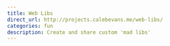 ```yaml
---
title: Web Libs
direct_url: http://projects.calebevans.me/web-libs/
categories: fun
description: Create and share custom 'mad libs'
---
```

